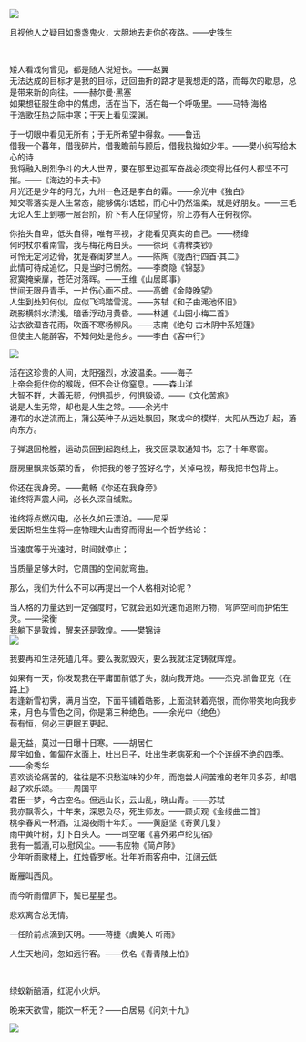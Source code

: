 ![](https://upload-images.jianshu.io/upload_images/6943526-ff7a624374f125a2.jpg?imageMogr2/auto-orient/strip%7CimageView2/2/w/1240)

且视他人之疑目如盏盏鬼火，大胆地去走你的夜路。——史铁生

<br/>

矮人看戏何曾见，都是随人说短长。——赵翼
<br/>
无法达成的目标才是我的目标，迂回曲折的路才是我想走的路，而每次的歇息，总是带来新的向往。——赫尔曼·黑塞
<br/>
如果想征服生命中的焦虑，活在当下，活在每一个呼吸里。——马特·海格
<br/>
于浩歌狂热之际中寒；于天上看见深渊。

于一切眼中看见无所有；于无所希望中得救。——鲁迅
<br/>
借我一个暮年，借我碎片，借我瞻前与顾后，借我执拗如少年。——樊小纯写给木心的诗
<br/>
我将融入剧烈争斗的大人世界，要在那里边孤军奋战必须变得比任何人都坚不可摧。——《海边的卡夫卡》
<br/>
月光还是少年的月光，九州一色还是李白的霜。——余光中《独白》
<br/>
知交零落实是人生常态，能够偶尔话起，而心中仍然温柔，就是好朋友。——三毛
<br/>
无论人生上到哪一层台阶，阶下有人在仰望你，阶上亦有人在俯视你。

你抬头自卑，低头自得，唯有平视，才能看见真实的自己。——杨绛
<br/>
何时杖尔看南雪，我与梅花两白头。——徐珂《清稗类钞》
<br/>
可怜无定河边骨，犹是春闺梦里人。——陈陶《陇西行四首·其二》
<br/>
此情可待成追忆，只是当时已惘然。——李商隐《锦瑟》
<br/>
寂寞掩柴扉，苍茫对落晖。——王维《山居即事》
<br/>
世间无限丹青手，一片伤心画不成。——高蟾《金陵晚望》
<br/>
人生到处知何似，应似飞鸿踏雪泥。——苏轼《和子由渑池怀旧》
<br/>
疏影横斜水清浅，暗香浮动月黄昏。——林逋《山园小梅二首》
<br/>
沾衣欲湿杏花雨，吹面不寒杨柳风。——志南《绝句 古木阴中系短篷》
<br/>
但使主人能醉客，不知何处是他乡。——李白《客中行》
<br/>

![](https://upload-images.jianshu.io/upload_images/6943526-9865a2c2dd53afc0.jpg?imageMogr2/auto-orient/strip%7CimageView2/2/w/1240)


活在这珍贵的人间，太阳强烈，水波温柔。——海子
<br/>
上帝会扼住你的喉咙，但不会让你窒息。——森山洋
<br/>
大智不群，大善无帮，何惧孤步，何惧毁谤。——《文化苦旅》
<br/>
说是人生无常，却也是人生之常。——余光中
<br/>
瀑布的水逆流而上，蒲公英种子从远处飘回，聚成伞的模样，太阳从西边升起，落向东方。

子弹退回枪膛，运动员回到起跑线上，我交回录取通知书，忘了十年寒窗。

厨房里飘来饭菜的香， 你把我的卷子签好名字，关掉电视，帮我把书包背上。

你还在我身旁。——戴畅《你还在我身旁》
<br/>
谁终将声震人间，必长久深自缄默。

谁终将点燃闪电，必长久如云漂泊。——尼采
<br/>
爱因斯坦生生将一座物理大山凿穿而得出一个哲学结论：

当速度等于光速时，时间就停止；

当质量足够大时，它周围的空间就弯曲。

那么，我们为什么不可以再提出一个人格相对论呢？

当人格的力量达到一定强度时，它就会迅如光速而追附万物，穹庐空间而护佑生灵。——梁衡
<br/>
我躺下是敦煌，醒来还是敦煌。——樊锦诗
<br/>
![](https://upload-images.jianshu.io/upload_images/6943526-e7d18edbef44ca31.jpg?imageMogr2/auto-orient/strip%7CimageView2/2/w/1240)


我要再和生活死磕几年。要么我就毁灭，要么我就注定铸就辉煌。

如果有一天，你发现我在平庸面前低了头，就向我开炮。——杰克.凯鲁亚克《在路上》
<br/>
若逢新雪初霁，满月当空，下面平铺着皓影，上面流转着亮银，而你带笑地向我步来，月色与雪色之间，你是第三种绝色。——余光中《绝色》
<br/>
苟有恒，何必三更眠五更起。

最无益，莫过一日曝十日寒。——胡居仁
<br/>
屋宇如鱼，匍匐在水面上，吐出日子，吐出生老病死和一个个连绵不绝的四季。——余秀华
<br/>
喜欢谈论痛苦的，往往是不识愁滋味的少年，而饱尝人间苦难的老年贝多芬，却唱起了欢乐颂。——周国平
<br/>
君臣一梦，今古空名。但远山长，云山乱，晓山青。——苏轼
<br/>
我亦飘零久，十年来，深恩负尽，死生师友。——顾贞观《金缕曲二首》
<br/>
桃李春风一杯酒，江湖夜雨十年灯。——黄庭坚《寄黄几复》
<br/>
雨中黄叶树，灯下白头人。——司空曙《喜外弟卢纶见宿》
<br/>
我有一瓢酒,可以慰风尘。——韦应物《简卢陟》
<br/>
少年听雨歌楼上，红烛昏罗帐。壮年听雨客舟中，江阔云低

 断雁叫西风。

而今听雨僧庐下，鬓已星星也。

悲欢离合总无情。

一任阶前点滴到天明。——蒋捷《虞美人 听雨》

人生天地间，忽如远行客。——佚名《青青陵上柏》

<br/>

绿蚁新醅酒，红泥小火炉。

晚来天欲雪，能饮一杯无？——白居易《问刘十九》

![](https://upload-images.jianshu.io/upload_images/6943526-7fb752761e6292c0.gif?imageMogr2/auto-orient/strip)
